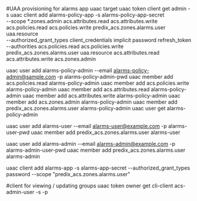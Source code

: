 #UAA provisioning for alarms app
uaac target <uaac>
uaac token client get admin -s <pwd>
uaac client add alarms-policy-app -s alarms-policy-app-secret \
--scope *.zones.admin acs.attributes.read acs.attributes.write acs.policies.read acs.policies.write predix_acs.zones.alarms.user uaa.resource \
--authorized_grant_types client_credentials implicit password refresh_token \
--authorities acs.policies.read acs.policies.write predix_acs.zones.alarms.user uaa.resource acs.attributes.read acs.attributes.write acs.zones.admin


uaac user add alarms-policy-admin --email alarms-policy-admin@sample.com -p alarms-policy-admin-pwd
uaac member add acs.policies.read alarms-policy-admin
uaac member add acs.policies.write alarms-policy-admin
uaac member add acs.attributes.read alarms-policy-admin
uaac member add acs.attributes.write alarms-policy-admin
uaac member add acs.zones.admin alarms-policy-admin
uaac member add predix_acs.zones.alarms.user alarms-policy-admin
uaac user get alarms-policy-admin


uaac user add alarms-user --email alarms-user@example.com -p alarms-user-pwd
uaac member add predix_acs.zones.alarms.user alarms-user

uaac user add alarms-admin --email alarms-admin@example.com -p alarms-admin-user-pwd
uaac member add predix_acs.zones.alarms.user alarms-admin

uaac client add alarms-app -s alarms-app-secret --authorized_grant_types password --scope "predix_acs.zones.alarms.user"

#client for viewing / updating groups
uaac token owner get cli-client acs-admin-user -s <pwd> -p <pwd>